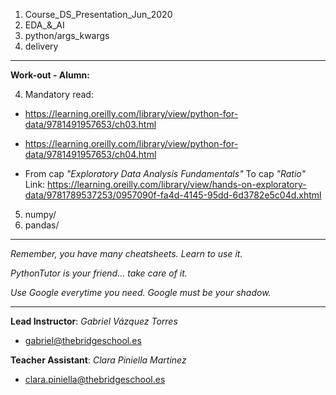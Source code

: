1. Course_DS_Presentation_Jun_2020
2. EDA_&_AI
3. python/args_kwargs
4. delivery

-------

**Work-out - Alumn:**

4. Mandatory read:
- https://learning.oreilly.com/library/view/python-for-data/9781491957653/ch03.html

- https://learning.oreilly.com/library/view/python-for-data/9781491957653/ch04.html

- From cap *"Exploratory Data Analysis Fundamentals"*
  To cap *"Ratio"*
  Link: https://learning.oreilly.com/library/view/hands-on-exploratory-data/9781789537253/0957090f-fa4d-4145-95dd-6d3782e5c04d.xhtml 

5. numpy/
6. pandas/

---------

*Remember, you have many cheatsheets. Learn to use it.*

*PythonTutor is your friend... take care of it.*

*Use Google everytime you need. Google must be your shadow.*

---------

**Lead Instructor**: *Gabriel Vázquez Torres*

- gabriel@thebridgeschool.es

**Teacher Assistant**: *Clara Piniella Martinez*

- clara.piniella@thebridgeschool.es